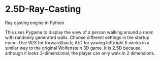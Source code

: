 # 2.5D-Ray-Casting
Ray casting engine in Python

This uses Pygame to display the view of a person walking around a room with randomly generated walls.
Choose different settings in the startup menu.
Use W/S for forward/back; A/D for yawing left/right
It works in a similar way to the original Wolfenstein 3D game.
It is 2.5D because, although it looks 3-dimensional, the player can only walk in 2 dimensions.
